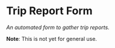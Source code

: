 # Trip Report Form
_An automated form to gather trip reports._

**Note**: This is not yet for general use.
